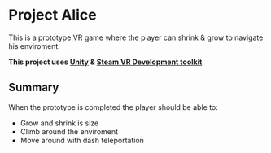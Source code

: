 # Project Alice
This is a prototype VR game where the player can shrink & grow to navigate his enviroment.

**This project uses [Unity](https://unity3d.com/) & [Steam VR Development toolkit](https://github.com/thestonefox/SteamVR_Unity_Toolkit)**
## Summary
When the prototype is completed the player should be able to:
* Grow and shrink is size
* Climb around the enviroment
* Move around with dash teleportation

